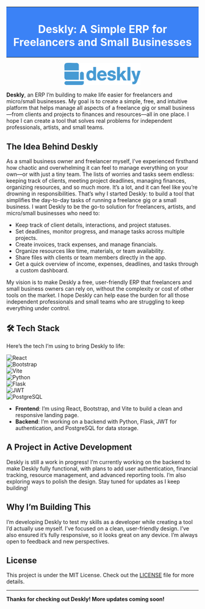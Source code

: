 <div align="center">
  <table>
    <tr>
      <td bgcolor="#3B82F6" align="center">
        <h1 style="color: white;">Deskly: A Simple ERP for Freelancers and Small Businesses</h1>
      </td>
    </tr>
  </table>
</div>

<div align="center">
  <img src="logo.svg" alt="Deskly Logo" width="200"/>
</div>

**Deskly**, an ERP I’m building to make life easier for freelancers and micro/small businesses. My goal is to create a simple, free, and intuitive platform that helps manage all aspects of a freelance gig or small business—from clients and projects to finances and resources—all in one place. I hope I can create a tool that solves real problems for independent professionals, artists, and small teams.

## The Idea Behind Deskly

As a small business owner and freelancer myself, I’ve experienced firsthand how chaotic and overwhelming it can feel to manage everything on your own—or with just a tiny team. The lists of worries and tasks seem endless: keeping track of clients, meeting project deadlines, managing finances, organizing resources, and so much more. It’s a lot, and it can feel like you’re drowning in responsibilities. That’s why I started Deskly: to build a tool that simplifies the day-to-day tasks of running a freelance gig or a small business. I want Deskly to be the go-to solution for freelancers, artists, and micro/small businesses who need to:

- Keep track of client details, interactions, and project statuses.
- Set deadlines, monitor progress, and manage tasks across multiple projects.
- Create invoices, track expenses, and manage financials.
- Organize resources like time, materials, or team availability.
- Share files with clients or team members directly in the app.
- Get a quick overview of income, expenses, deadlines, and tasks through a custom dashboard.

My vision is to make Deskly a free, user-friendly ERP that freelancers and small business owners can rely on, without the complexity or cost of other tools on the market. I hope Deskly can help ease the burden for all those independent professionals and small teams who are struggling to keep everything under control.

## 🛠️ Tech Stack

Here’s the tech I’m using to bring Deskly to life:

![React](https://img.shields.io/badge/React-61DAFB?style=flat-square&logo=react&logoColor=black)  
![Bootstrap](https://img.shields.io/badge/Bootstrap-7952B3?style=flat-square&logo=bootstrap&logoColor=white)  
![Vite](https://img.shields.io/badge/Vite-646CFF?style=flat-square&logo=vite&logoColor=white)  
![Python](https://img.shields.io/badge/Python-3776AB?style=flat-square&logo=python&logoColor=white)  
![Flask](https://img.shields.io/badge/Flask-000000?style=flat-square&logo=flask&logoColor=white)  
![JWT](https://img.shields.io/badge/JWT-000000?style=flat-square&logo=json-web-tokens&logoColor=white)  
![PostgreSQL](https://img.shields.io/badge/PostgreSQL-4169E1?style=flat-square&logo=postgresql&logoColor=white)

- **Frontend**: I’m using React, Bootstrap, and Vite to build a clean and responsive landing page.
- **Backend**: I’m working on a backend with Python, Flask, JWT for authentication, and PostgreSQL for data storage.

## A Project in Active Development

Deskly is still a work in progress! I’m currently working on the backend to make Deskly fully functional, with plans to add user authentication, financial tracking, resource management, and advanced reporting tools. I’m also exploring ways to polish the design. Stay tuned for updates as I keep building!

## Why I’m Building This

I’m developing Deskly to test my skills as a developer while creating a tool I’d actually use myself. I’ve focused on a clean, user-friendly design. I’ve also ensured it’s fully responsive, so it looks great on any device. I’m always open to feedback and new perspectives.

## License

This project is under the MIT License. Check out the [LICENSE](LICENSE) file for more details.

---

**Thanks for checking out Deskly! More updates coming soon!**
